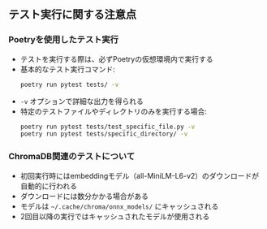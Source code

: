 ## テスト実行に関する注意点

### Poetryを使用したテスト実行
- テストを実行する際は、必ずPoetryの仮想環境内で実行する
- 基本的なテスト実行コマンド:
  ```bash
  poetry run pytest tests/ -v
  ```
- `-v` オプションで詳細な出力を得られる
- 特定のテストファイルやディレクトリのみを実行する場合:
  ```bash
  poetry run pytest tests/test_specific_file.py -v
  poetry run pytest tests/specific_directory/ -v
  ```

### ChromaDB関連のテストについて
- 初回実行時にはembeddingモデル（all-MiniLM-L6-v2）のダウンロードが自動的に行われる
- ダウンロードには数分かかる場合がある
- モデルは `~/.cache/chroma/onnx_models/` にキャッシュされる
- 2回目以降の実行ではキャッシュされたモデルが使用される 